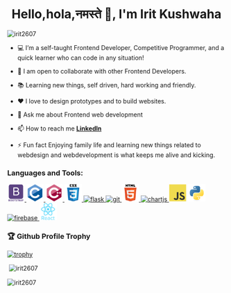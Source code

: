 <!-- [![Typing SVG](https://readme-typing-svg.herokuapp.com?color=F7F7F7&size=26&lines=Hello%2Chola%2C%E0%A4%A8%E0%A4%AE%E0%A4%B8%E0%A5%8D%E0%A4%A4%E0%A5%87+%F0%9F%99%8F%2C+I'm+Irit+Kushwaha;I'm+a+Frontened+Developer!)](https://git.io/typing-svg) -->
<h1 align="center">Hello,hola,नमस्ते 🙏, I'm Irit Kushwaha</h1>
<p align="left"> <img src="https://komarev.com/ghpvc/?username=irit2607&label=Profile%20views&color=blueviolet&style=flat" alt="irit2607" /> </p>

- 💻 I’m a self-taught Frontend Developer, Competitive Programmer, and a quick learner who can code in any situation!

- 👯 I am open to collaborate with other Frontend Developers.

- 📚 Learning new things, self driven, hard working and friendly.

- ❤️ I love to design prototypes and to build websites.

- 💬 Ask me about Frontend web development

- 📫 How to reach me <a href="https://www.linkedin.com/in/irit-kushwaha-2607/" target="blank">**Linkedln**</a> 
- ⚡ Fun fact Enjoying family life and learning new things related to webdesign and webdevelopment is what keeps me alive and kicking.



<h3 align="left">Languages and Tools:</h3>
<p align="left"> <a href="https://getbootstrap.com" target="_blank"> <img src="https://raw.githubusercontent.com/devicons/devicon/master/icons/bootstrap/bootstrap-plain-wordmark.svg" alt="bootstrap" width="40" height="40"/> </a> <a href="https://www.cprogramming.com/" target="_blank"> <img src="https://raw.githubusercontent.com/devicons/devicon/master/icons/c/c-original.svg" alt="c" width="40" height="40"/> </a> <a href="https://www.w3schools.com/cpp/" target="_blank"> <img src="https://raw.githubusercontent.com/devicons/devicon/master/icons/cplusplus/cplusplus-original.svg" alt="cplusplus" width="40" height="40"/> </a> <a href="https://www.w3schools.com/css/" target="_blank"> <img src="https://raw.githubusercontent.com/devicons/devicon/master/icons/css3/css3-original-wordmark.svg" alt="css3" width="40" height="40"/> </a> <a href="https://flask.palletsprojects.com/" target="_blank"> <img src="https://www.vectorlogo.zone/logos/pocoo_flask/pocoo_flask-icon.svg" alt="flask" width="40" height="40"/> </a> <a href="https://git-scm.com/" target="_blank"> <img src="https://www.vectorlogo.zone/logos/git-scm/git-scm-icon.svg" alt="git" width="40" height="40"/> </a> <a href="https://www.w3.org/html/" target="_blank"> <img src="https://raw.githubusercontent.com/devicons/devicon/master/icons/html5/html5-original-wordmark.svg" alt="html5" width="40" height="40"/> </a> <a href="https://developer.mozilla.org/en-US/docs/Web/JavaScript" target="_blank">
  <a href="https://www.chartjs.org" target="_blank"> <img src="https://www.chartjs.org/media/logo-title.svg" alt="chartjs" width="40" height="40"/> </a><img src="https://raw.githubusercontent.com/devicons/devicon/master/icons/javascript/javascript-original.svg" alt="javascript" width="40" height="40"/> </a> <a href="https://www.python.org" target="_blank"> <img src="https://raw.githubusercontent.com/devicons/devicon/master/icons/python/python-original.svg" alt="python" width="40" height="40"/> </a>
<a href="https://firebase.google.com/" target="_blank"> <img src="https://www.vectorlogo.zone/logos/firebase/firebase-icon.svg" alt="firebase" width="40" height="40"/> </a> <a href="https://developer.mozilla.org/en-US/docs/Web/JavaScript" target="_blank">  <a href="https://reactjs.org/" target="_blank"> <img src="https://raw.githubusercontent.com/devicons/devicon/master/icons/react/react-original-wordmark.svg" alt="react" width="40" height="40"/> </a> </p>

<h3>🏆 Github Profile Trophy</h3>

[![trophy](https://github-profile-trophy.vercel.app/?username=ryo-ma&theme=juicyfresh)](https://github.com/ryo-ma/github-profile-trophy)


<p>&nbsp;<img align="center" src="https://github-readme-stats.vercel.app/api?username=irit2607&theme=midnight-purple&show_icons=true&locale=en" alt="irit2607" /></p>

<p><img align="center" src="https://github-readme-streak-stats.herokuapp.com/?user=irit2607&theme=midnight-purple" alt="irit2607" /></p>
